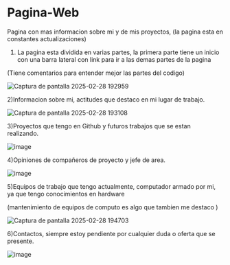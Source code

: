 # Pagina-Web
Pagina con mas informacion sobre mi y de mis proyectos, (la pagina esta en constantes actualizaciones)


1) La pagina esta dividida en varias partes, la primera parte tiene un inicio con una barra lateral con link para ir a las demas partes de la pagina

(Tiene comentarios para entender mejor las partes del codigo)


![Captura de pantalla 2025-02-28 192959](https://github.com/user-attachments/assets/9fa1cd2a-e562-4b85-a858-83e1ca06fcd2)



2)Informacion sobre mi, actitudes que destaco en mi lugar de trabajo.


![Captura de pantalla 2025-02-28 193108](https://github.com/user-attachments/assets/73ef2777-127b-4b1b-8e63-0f1a032ebe90)


3)Proyectos que tengo en Github y futuros trabajos que se estan realizando.

![image](https://github.com/user-attachments/assets/02fce02a-033b-42eb-921c-fdeb62a20b41)


4)Opiniones de compañeros de proyecto y jefe de area.

![image](https://github.com/user-attachments/assets/26965a0e-2dbf-4dd8-a683-8ed70753e20e)

5)Equipos de trabajo que tengo actualmente, computador armado por mi, ya que tengo conocimientos en hardware

(mantenimiento de equipos de computo es algo que tambien me destaco )

![Captura de pantalla 2025-02-28 194703](https://github.com/user-attachments/assets/350ec398-0a8b-48ef-9490-cb3996f16ee3)


6)Contactos, siempre estoy pendiente por cualquier duda o oferta que se presente.

![image](https://github.com/user-attachments/assets/6676ee83-440e-40d5-b565-4035541aeba8)

